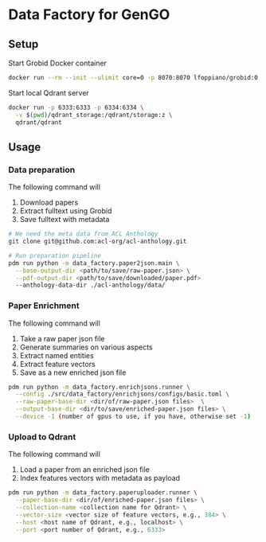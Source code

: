 # Data Factory for GenGO

## Setup

Start Grobid Docker container

```sh
docker run --rm --init --ulimit core=0 -p 8070:8070 lfoppiano/grobid:0.8.0
```

Start local Qdrant server

```sh
docker run -p 6333:6333 -p 6334:6334 \
  -v $(pwd)/qdrant_storage:/qdrant/storage:z \
  qdrant/qdrant
```

## Usage

### Data preparation

The following command will

1. Download papers
2. Extract fulltext using Grobid
3. Save fulltext with metadata

```bash
# We need the meta data from ACL Anthology
git clone git@github.com:acl-org/acl-anthology.git

# Run preparation pipeline
pdm run python -m data_factory.paper2json.main \
  --base-output-dir <path/to/save/raw-paper.json> \
  --pdf-output-dir <path/to/save/downloaded/paper.pdf>
  --anthology-data-dir ./acl-anthology/data/
```

### Paper Enrichment

The following command will

1. Take a raw paper json file
2. Generate summaries on various aspects
3. Extract named entities 
4. Extract feature vectors
5. Save as a new enriched json file

```bash
pdm run python -m data_factory.enrichjsons.runner \
  --config ./src/data_factory/enrichjsons/configs/basic.toml \
  --raw-paper-base-dir <dir/of/raw-paper.json files>  \
  --output-base-dir <dir/to/save/enriched-paper.json files> \
  --device -1 (number of gpus to use, if you have, otherwise set -1)
```

### Upload to Qdrant

The following command will

1. Load a paper from an enriched json file
2. Index features vectors with metadata as payload

```bash
pdm run python -m data_factory.paperuploader.runner \
  --paper-base-dir <dir/of/enriched-paper.json files> \
  --collection-name <collection name for Qdrant> \
  --vector-size <vector size of feature vectors, e.g., 384> \
  --host <host name of Qdrant, e.g., localhost> \
  --port <port number of Qdrant, e.g., 6333>
```

